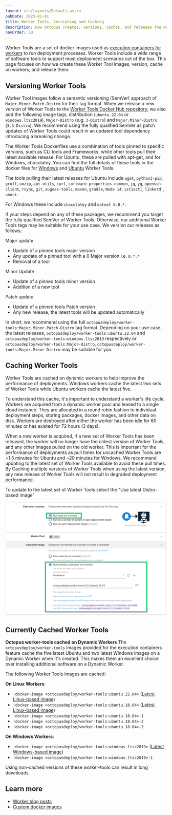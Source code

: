 ```yaml
---
layout: src/layouts/Default.astro
pubDate: 2023-01-01
title: Worker Tools, Versioning and Caching
description: How Octopus creates, versions, caches, and releases the worker-tools docker images for use with the execution containers for workers feature.
navOrder: 50
---
```


Worker Tools are a set of docker images used as [execution containers for workers](https://octopus.com/docs/projects/steps/execution-containers-for-workers) to run deployment processes. Worker Tools include a wide range of software tools to support most deployment scenarios out of the box. This page focuses on how we create these Worker Tool images, version, cache on workers, and release them.

## Versioning Worker Tools
Worker Tool images follow a semantic versioning (SemVer) approach of `Major.Minor.Patch-Distro` for their tag format. When we release a new version of Worker Tools to the [Worker Tools Docker Hub repository](https://hub.docker.com/r/octopusdeploy/worker-tools/tags), we also add the following image tags, distribution (`ubuntu.22.04` or `windows.ltsc2019`), `Major-Distro` (e.g. `3-Distro`) and `Major.Minor-Distro` (`3.3-Distro`). We recommend using the fully qualified SemVer as patch updates of Worker Tools could result in an updated tool dependency introducing a breaking change.

The Worker Tools Dockerfiles use a combination of tools pinned to specific versions, such as CLI tools and Frameworks, while other tools pull their latest available release. For Ubuntu, these are pulled with apt-get, and for Windows, chocolatey. You can find the full details of these tools in the docker files for [Windows](https://github.com/OctopusDeploy/WorkerTools/blob/master/windows.ltsc2019/Dockerfile) and [Ubuntu](https://github.com/OctopusDeploy/WorkerTools/blob/master/ubuntu.22.04/Dockerfile) Worker Tools.

The tools pulling their latest releases for Ubuntu include `wget`, `python3-pip`, `groff`, `unzip`, `apt-utils`, `curl`, `software-properties-common`, `jq`, `yq`, `openssh-client`, `rsync`, `git`, `augeas-tools`, `maven`, `gradle`, `Node 14`, `istioctl`, `linkerd `, `umoci`.

For Windows these include `chocolatey` and `dotnet 6.0.*`.

If your steps depend on any of these packages, we recommend you target the fully qualified SemVer of Worker Tools. Otherwise, our additional Worker Tools tags may be suitable for your use case. We version our releases as follows:

Major update
* Update of a pinned tools major version
* Any update of a pinned tool with a 0 Major version i.e. `0.*.*`
* Removal of a tool

Minor Update
* Update of a pinned tools minor version
* Addition of a new tool

Patch update
* Update of a pinned tools Patch version
* Any new release, the latest tools will be updated automatically

In short, we recommend using the full `octopusdeploy/worker-tools:Major.Minor.Patch-Distro` tag format. Depending on your use case, the latest releases, `octopusdeploy/worker-tools:ubuntu.22.04` and `octopusdeploy/worker-tools:windows.ltsc2019` respectively or `octopusdeploy/worker-tools:Major-distro`, `octopusdeploy/worker-tools:Major.Minor-Distro` may be suitable for you.

## Caching Worker Tools

Worker Tools are cached on dynamic workers to help improve the performance of deployments. Windows workers cache the latest two sets of Worker Tools while Ubuntu workers cache the latest five.

To understand this cache, it's important to understand a worker's life cycle. Workers are acquired from a dynamic worker pool and leased to a single cloud instance. They are allocated in a round robin fashion to individual deployment steps, storing packages, docker images, and other data on disk. Workers are destroyed after either the worker has been idle for 60 minutes or has existed for 72 hours (3 days). 

When a new worker is acquired, if a new set of Worker Tools has been released, the worker will no longer have the oldest version of Worker Tools, and any other images pulled on the old worker. This is important for the performance of deployments as pull times for uncached Worker Tools are ~1.5 minutes for Ubuntu and ~20 minutes for Windows. We recommend updating to the latest set of Worker Tools available to avoid these pull times. By Caching multiple versions of Worker Tools when using the latest version, any new release of Worker Tools will not result in degraded deployment performance.

To update to the latest set of Worker Tools select the "Use latest Distro-based image" 

![](images/container-selector.png "width=500")


## Currently Cached Worker Tools

**Octopus worker-tools cached on Dynamic Workers**
The `octopusdeploy/worker-tools` images provided for the execution containers feature cache the five latest Ubuntu and two latest Windows images on a Dynamic Worker when it's created. This makes them an excellent choice over installing additional software on a Dynamic Worker.

The following Worker Tools images are cached:

**On Linux Workers**:

- `!docker-image <octopusdeploy/worker-tools:ubuntu.22.04>` ([Latest Linux-based image](https://github.com/OctopusDeploy/WorkerTools/blob/master/ubuntu.22.04))
- `!docker-image <octopusdeploy/worker-tools:ubuntu.18.04>` ([Latest Linux-based image](https://github.com/OctopusDeploy/WorkerTools/blob/master/ubuntu.18.04))
- `!docker-image <octopusdeploy/worker-tools:ubuntu.18.04>-1`
- `!docker-image <octopusdeploy/worker-tools:ubuntu.18.04>-2`
- `!docker-image <octopusdeploy/worker-tools:ubuntu.18.04>-3`

**On Windows Workers**:

- `!docker-image <octopusdeploy/worker-tools:windows.ltsc2019>` ([Latest Windows-based image](https://github.com/OctopusDeploy/WorkerTools/blob/master/windows.ltsc2019))
- `!docker-image <octopusdeploy/worker-tools:windows.ltsc2019>-1`

Using non-cached versions of these worker-tools can result in long downloads.

## Learn more

- [Worker blog posts](https://octopus.com/blog/tag/workers)
- [Custom docker images](/docs/projects/steps/execution-containers-for-workers/#custom-docker-images)
